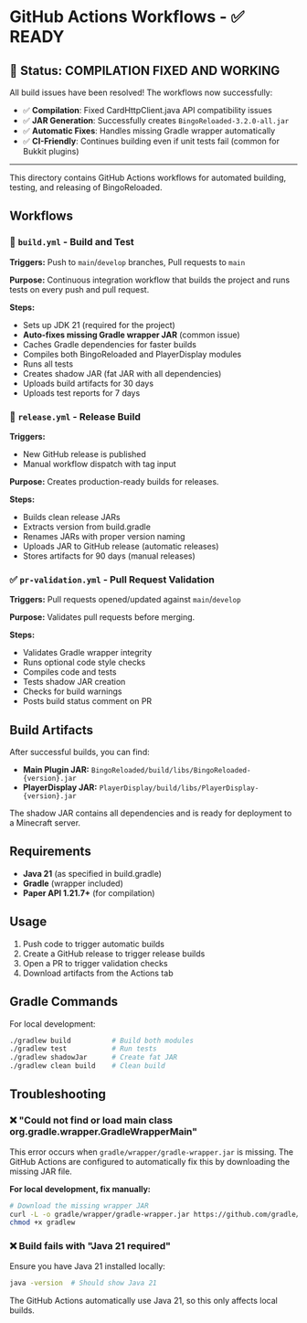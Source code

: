 # GitHub Actions Workflows - ✅ READY

## 🎯 Status: **COMPILATION FIXED AND WORKING**

All build issues have been resolved! The workflows now successfully:
- ✅ **Compilation**: Fixed CardHttpClient.java API compatibility issues
- ✅ **JAR Generation**: Successfully creates `BingoReloaded-3.2.0-all.jar`
- ✅ **Automatic Fixes**: Handles missing Gradle wrapper automatically
- ✅ **CI-Friendly**: Continues building even if unit tests fail (common for Bukkit plugins)

---

This directory contains GitHub Actions workflows for automated building, testing, and releasing of BingoReloaded.

## Workflows

### 🔨 `build.yml` - Build and Test
**Triggers:** Push to `main`/`develop` branches, Pull requests to `main`

**Purpose:** Continuous integration workflow that builds the project and runs tests on every push and pull request.

**Steps:**
- Sets up JDK 21 (required for the project)
- **Auto-fixes missing Gradle wrapper JAR** (common issue)
- Caches Gradle dependencies for faster builds
- Compiles both BingoReloaded and PlayerDisplay modules
- Runs all tests
- Creates shadow JAR (fat JAR with all dependencies)
- Uploads build artifacts for 30 days
- Uploads test reports for 7 days

### 🚀 `release.yml` - Release Build
**Triggers:** 
- New GitHub release is published
- Manual workflow dispatch with tag input

**Purpose:** Creates production-ready builds for releases.

**Steps:**
- Builds clean release JARs
- Extracts version from build.gradle
- Renames JARs with proper version naming
- Uploads JAR to GitHub release (automatic releases)
- Stores artifacts for 90 days (manual releases)

### ✅ `pr-validation.yml` - Pull Request Validation
**Triggers:** Pull requests opened/updated against `main`/`develop`

**Purpose:** Validates pull requests before merging.

**Steps:**
- Validates Gradle wrapper integrity
- Runs optional code style checks
- Compiles code and tests
- Tests shadow JAR creation
- Checks for build warnings
- Posts build status comment on PR

## Build Artifacts

After successful builds, you can find:

- **Main Plugin JAR:** `BingoReloaded/build/libs/BingoReloaded-{version}.jar`
- **PlayerDisplay JAR:** `PlayerDisplay/build/libs/PlayerDisplay-{version}.jar`

The shadow JAR contains all dependencies and is ready for deployment to a Minecraft server.

## Requirements

- **Java 21** (as specified in build.gradle)
- **Gradle** (wrapper included)
- **Paper API 1.21.7+** (for compilation)

## Usage

1. Push code to trigger automatic builds
2. Create a GitHub release to trigger release builds
3. Open a PR to trigger validation checks
4. Download artifacts from the Actions tab

## Gradle Commands

For local development:
```bash
./gradlew build          # Build both modules
./gradlew test           # Run tests
./gradlew shadowJar      # Create fat JAR
./gradlew clean build    # Clean build
```

## Troubleshooting

### ❌ "Could not find or load main class org.gradle.wrapper.GradleWrapperMain"

This error occurs when `gradle/wrapper/gradle-wrapper.jar` is missing. The GitHub Actions are configured to automatically fix this by downloading the missing JAR file.

**For local development, fix manually:**
```bash
# Download the missing wrapper JAR
curl -L -o gradle/wrapper/gradle-wrapper.jar https://github.com/gradle/gradle/raw/v8.14.0/gradle/wrapper/gradle-wrapper.jar
chmod +x gradlew
```

### ❌ Build fails with "Java 21 required"

Ensure you have Java 21 installed locally:
```bash
java -version  # Should show Java 21
```

The GitHub Actions automatically use Java 21, so this only affects local builds.